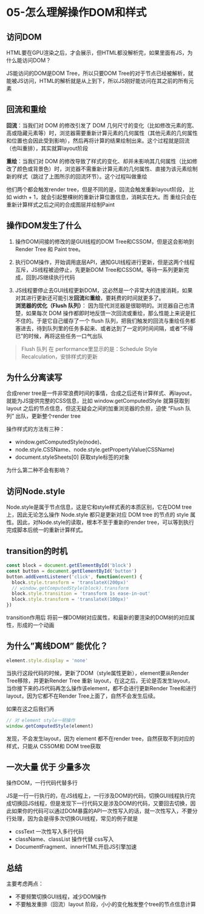 # 05-怎么理解操作DOM和样式

## 访问DOM
HTML要在GPU渲染之后，才会展示，但HTML都没解析完，如果里面有JS，为什么能访问DOM？    

JS能访问的DOM是DOM Tree，所以只要DOM Tree的对于节点已经被解析，就能被JS访问，HTML的解析就是从上到下，所以JS刚好能访问在其之前的所有元素


## 回流和重绘
**回流**：当我们对 DOM 的修改引发了 DOM 几何尺寸的变化（比如修改元素的宽、高或隐藏元素等）时，浏览器需要重新计算元素的几何属性（其他元素的几何属性和位置也会因此受到影响），然后再将计算的结果绘制出来。这个过程就是回流（也叫重排），其实就算layout阶段

**重绘**：当我们对 DOM 的修改导致了样式的变化、却并未影响其几何属性（比如修改了颜色或背景色）时，浏览器不需重新计算元素的几何属性、直接为该元素绘制新的样式（跳过了上图所示的回流环节）。这个过程叫做重绘

他们两个都会触发render tree，但是不同的是，回流会触发重新layout阶段， 比如 width + 1，就会引起整棵树的重新计算位置信息，消耗实在大。而 重绘只会在重新计算样式之后之间的合成图层并绘制Paint

## 操作DOM发生了什么
1. 操作DOM间接的修改的是GUI线程的DOM Tree和CSSOM，但是这会影响到 Render Tree 和 Paint tree。

2. 执行DOM操作，开始调用底层API，通知GUI线程进行更新，但是这两个线程互斥，JS线程被迫停止，先更新DOM Tree和CSSOM。等待一系列更新完成，回到JS继续执行代码

3. JS线程要停止去GUI线程更新DOM，这必然是一个非常大的连接消耗，如果对其进行更新还可能引发**回流**和**重绘**，要耗费的时间就更多了。    
**浏览器的优化（Flush 队列）**： 因为现代浏览器是很聪明的。浏览器自己也清楚，如果每次 DOM 操作都即时地反馈一次回流或重绘，那么性能上来说是扛不住的。于是它自己缓存了一个 flush 队列，把我们触发的回流与重绘任务都塞进去，待到队列里的任务多起来、或者达到了一定的时间间隔，或者“不得已”的时候，再将这些任务一口气出队

> Flush 队列 在 performance里显示的是：Schedule Style Recalculation，安排样式的更新


## 为什么分离读写
合成rener tree是一件非常浪费时间的事情，合成之后还有计算样式、再layout，就能为JS提供完整的CSS信息，比如 window.getComputedStyle 就算获取到 layout 之后的节点信息，但这无疑会之间的加重浏览器的负担，迫使 “Flush 队列” 出队，更新整个render tree

操作样式的方法有三种：
- window.getComputedStyle(node)、
- node.style.CSSName、node.style.getPropertyValue(CSSName)
- document.styleSheets[0] 获取style标签的对象

为什么第二种不会有影响？

## 访问Node.style
Node.style是属于节点信息，这是它和style样式表的本质区别，它在DOM tree上，因此无论怎么操作 Node.style 都只是更新对应 DOM tree 的节点的 style 属性。因此，对Node.style的读取，根本不至于重新的render tree，可以等到执行完成脚本后统一的重新计算样式。

## transition的时机
```javascript
const block = document.getElementById('block')
const button = document.getElementById('button')
button.addEventListener('click', function(event) {
  block.style.transform = 'translateX(200px)'
  // window.getComputedStyle(block).transform
  block.style.transition = 'transform 1s ease-in-out'
  block.style.transform = 'translateX(100px)'
})
```
transition作用后
将前一棵DOM树对应属性，和最新的要渲染的DOM树的对应属性，形成的一个动画


## 为什么”离线DOM” 能优化？
```javascript
element.style.display = 'none'
```
当执行这段代码的时候，更新了DOM（style属性更新），element要从Render Tree移除，并更新Render Tree 重新 layout，在这之后，无论是否发生layout，当你接下来的JS代码再怎么操作该element，都不会进行更新Render Tree和进行layout，因为它都不在Render Tree上面了，自然不会发生后续。

如果在这之后我们再
```javascript
// 对 element style一顿操作
window.getComputedStyle(element)
```
发现，不会发生layout，因为 element 都不在render tree，自然获取不到对应的样式，只能从 CSSOM和 DOM tree获取

## 一次大量 优于 少量多次
操作DOM，一行代码代替多行

JS是一行一行执行的，在JS线程上，一行涉及DOM的代码，切换GUI线程执行完成切换回JS线程，但是发现下一行代码又是涉及DOM的代码，又要回去切换，因此如果你的代码可以通过DOM暴露的API一次性写入的话，就一次性写入，不要分行处理，因为会是得多次切换GUI线程，常见的例子就是

- cssText 一次性写入多行代码
- className、classList 操作代替 css写入
- DocumentFragment、innerHTML开启JS引擎加速

## 总结
主要考虑两点：
- 不要频繁切换GUI线程，减少DOM操作
- 不要触发重排（回流）layout 阶段，小小的变化触发整个tree的节点信息计算